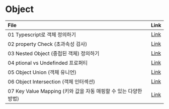 # Object

| File                                                             |                     Link                     |
| :--------------------------------------------------------------- | :------------------------------------------: |
| 01 Typescript로 객체 정의하기                                    |         [Link](01-defining-object.ts)         |
| 02 property Check (초과속성 검사)                                |         [Link](02-property-check.ts)          |
| 03 Nested Object (중첩된 객체) 정의하기                          |          [Link](03-nested-object.ts)          |
| 04 ptional vs Undefinded 프로퍼티                                | [Link](04-optional-and-undefined-property.ts) |
| 05 Object Union (객체 유니언)                                    |          [Link](05-object-union.ts)           |
| 06 Object Intersection (객체 인터섹션)                           |       [Link](06-object-intersection.ts)       |
| 07 Key Value Mapping (키와 값을 자동 매핑할 수 있는 다양한 방법) |        [Link](07-key-value-mapping.ts)        |
